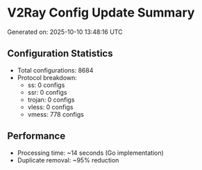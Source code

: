 # V2Ray Config Update Summary
Generated on: 2025-10-10 13:48:16 UTC

## Configuration Statistics
- Total configurations: 8684
- Protocol breakdown:
  - ss: 0 configs
  - ssr: 0 configs
  - trojan: 0 configs
  - vless: 0 configs
  - vmess: 778 configs

## Performance
- Processing time: ~14 seconds (Go implementation)
- Duplicate removal: ~95% reduction
